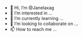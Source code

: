 - 👋 Hi, I’m @Janelaxag
- 👀 I’m interested in ...
- 🌱 I’m currently learning ...
- 💞️ I’m looking to collaborate on ...
- 📫 How to reach me ...

<!---
Janelaxag/Janelaxag is a ✨ special ✨ repository because its `README.md` (this file) appears on your GitHub profile.
You can click the Preview link to take a look at your changes.
--->
